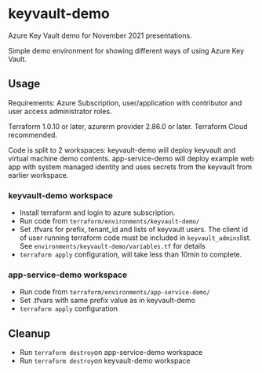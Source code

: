 # keyvault-demo
Azure Key Vault demo for November 2021 presentations.

Simple demo environment for showing different ways of using Azure Key Vault.

## Usage

Requirements: Azure Subscription, user/application with contributor and user access administrator roles.

Terraform 1.0.10 or later, azurerm provider 2.86.0 or later. Terraform Cloud recommended.

Code is split to 2 workspaces: keyvault-demo will deploy keyvault and virtual machine demo contents. app-service-demo will deploy example web app with system managed identity and uses secrets from the keyvault from earlier workspace. 

### keyvault-demo workspace
- Install terraform and login to azure subscription.
- Run code from `terraform/environments/keyvault-demo/`
- Set .tfvars for prefix, tenant_id and lists of keyvault users. The client id of user running terraform code must be included in `keyvault_admins`list. See `environments/keyvault-demo/variables.tf` for details
- `terraform apply` configuration, will take less than 10min to complete.

### app-service-demo workspace

- Run code from `terraform/environments/app-service-demo/`
- Set .tfvars with same prefix value as in keyvault-demo
- `terraform apply` configuration

## Cleanup

- Run `terraform destroy`on app-service-demo workspace
- Run `terraform destroy`on keyvault-demo workspace

